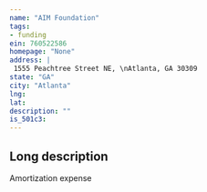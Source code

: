 ```yaml
---
name: "AIM Foundation"
tags:
- funding
ein: 760522586
homepage: "None"
address: |
 1555 Peachtree Street NE, \nAtlanta, GA 30309
state: "GA"
city: "Atlanta"
lng: 
lat: 
description: ""
is_501c3: 
---
```


## Long description

Amortization expense
